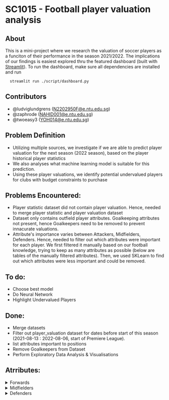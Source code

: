 # SC1015 - Football player valuation analysis
## About
This is a mini-project where we research the valuation of soccer players as a funciton of their performance in the season 2021/2022. The implications of our findings is easiest explored thru the featured dashboard (built with [Streamlit](https://streamlit.io/)). To run the dashboard, make sure all dependencies are installed and run 

```console
  streamlit run ./script/dashboard.py
```

## Contributors
- @ludviglundgrens (N2202950F@e.ntu.edu.sg)
- @zaphrode (NAHID001@e.ntu.edu.sg)
- @twoeasy3 (YOH014@e.ntu.edu.sg)

## Problem Definition
- Utilizing multiple sources, we investigate if we are able to predict player valuation for the next season (2022 season), based on the player historical  player statistics
- We also analyses what machine learning model is suitable for this prediction.
- Using these player valuations, we identify potential undervalued players for clubs with budget constraints to purchase

## Problems Encountered:
- Player statistic dataset did not contain player valuation. Hence, needed to merge player statistic and player valuation dataset
- Dataset only contains outfield player attributes. Goalkeeping attributes not present, hence Goalkeepers need to be removed to prevent innacurate valuations.
- Attribute's importance varies between Attackers, Midfielders, Defenders. Hence, needed to filter out which attributes were important for each player. We first filtered it manually based on our football knowledge, trying to keep as many attributes as possible (below are tables of the manually filtered attributes). Then, we used SKLearn to find out which attributes were less important and could be removed.

## To do:
- Choose best model
- Do Neural Network
- Highlight Undervalued Players

## Done: 
- Merge datasets
- Filter out player_valuation dataset for dates before start of this season (2021-08-13 : 2022-08-06, start of Premiere League). 
- list attributes important to positions
- Remove Goalkeepers from Dataset
- Perform Exploratory Data Analysis & Visualisations

## Atrributes:

<details>
  <summary>Forwards</summary>

  |column|name|column|name|column|name|
  |------|----|------|----|------|----|
  |Age|Player Age|ScaPassLive|Completed live-ball passes that lead to a shot attempt|DriPast|Number of players dribbled past
  |MP|Matches Played|ScaPassDead|Completed dead-ball passes that lead to a shot attempt|Carries|Number of times the player controlled the ball with their feet
  |Min|Minutes Played|ScaDrib|Successful dribbles that lead to a shot attempt|CarPrgDist|Total distance, in yards, a player moved the ball while controlling it with their feet towards the opponent's goal
  |90s|Minutes Played/90|ScaSh|Shots that lead to another shot attempt|CarProg|Carries that move the ball towards the opponent's goal at least 5 yards, or any carry into the penalty area
  |Goals|Goals Scored|ScaFld|Fouls drawn that lead to a shot attempt|Car3rd|Carries that enter the 1/3 of the pitch closest to the goal
  |Shots|Shots Taken (minus Penalties)|ScaDef|Defensive actions that lead to a shot attempt|CPA|Carries into the 18-yard box
  |SoT|Shots on Target (minus Penalties)|GCA|Goal-creating actions|CarMis|Number of times a player failed when attempting to gain control of a ball
  |SoT%|SoT as a percentage of shots taken|GcaPassLive|Completed live-ball passes that lead to a goal|CarDis|Number of times a player loses control of the ball after being tackled by an opposing player
  |G/Sh|Goals per Shot|GcaPassDead|Completed dead-ball passes that lead to a goal|RecTarg|Number of times a player was the target of an attempted pass
  |G/SoT|Goals per Shot on Target|GcaDrib|Successful dribbles that lead to a goal|Rec|Number of times a player successfully received a pass
  |ShoDist|Avg. Distance of shots from goal|GcaSh|Shots that lead to another goal-scoring shot|Rec%|Percentage of time a player successfully received a pass
  |ShoFK|Shots from Free Kicks|GcaFld|Fouls drawn that lead to a goal|RecProg|Completed passes that move the ball towards the opponent's goal at least 10 yards from its furthest point in the last six passes, or any completed pass into the penalty area
  |ShoPK|Penalty Kicks Taken|GcaDef|Defensive actions that lead to a goal|CrdY|Yellow cards
  |PasTotCmp|Passes Completed|Tkl|Number of players tackled|CrdR|Red cards
  |PasTotCmp%|Pass Completion %|TklWon|Tackles in which the tackler's team won possession of the ball|Fls|Fouls committed
  |PasTotPrgDist|Total Dist. of Completed Forward Passes towards Goal|TklAtt3rd|Tackles in attacking 1/3|Fld|Fouls drawn
  |Assists|Assists that lead to goals|Press%|Percentage of time the squad gained possession withing five seconds of applying pressure|Off|Offsides
  |PasAss|Passes to lead to shots|PresSucc|Number of times the squad gained possession withing five seconds of applying pressure|Crs|Crosses
  |PPA|Completed Passes into box|Touches|Number of times a player touched the ball. Note: Receiving a pass, then dribbling, then sending a pass counts as one touch|TklW|Tackles in which the tackler's team won possession of the ball
  |CrsPA|Completed Crosses into box|TouAtt3rd|Touches in attacking 1/3|PKwon|Penalty kicks won
  |PasProg|Progressive Passes|TouAttPen|Touches in attacking penalty area|AerWon|Aerials won
  |PasCrs|Crosses|DriSucc|Dribbles completed successfully|AerWon%|Percentage of aerials won
  |SCA|Shot-creating actions|DriSucc%|Percentage of dribbles completed successfully

  Age, MP, Min, 90s, Goals, Shots, SoT, SoT%, G/Sh, G/SoT, ShoDist, ShoFK, ShoPK, PasTotCmp, PasTotCmp%, PasTotPrgDist, Assists, PasAss, PPA, CrsPA, PasProg, PasCrs, SCA, ScaPassLive, ScaPassDead, ScaDrib, ScaSh, ScaFld, ScaDef, GCA, GcaPassLive, GcaPassDead, GcaDrib, GcaSh, GcaFld, GcaDef, Tkl, TklWon, TklAtt3rd, Press%, PresSucc, Touches, TouAtt3rd, TouAttPen, DriSucc, DriSucc%, DriPast, Carries, CarPrgDist, CarProg, Car3rd, CPA, CarMis, CarDis, RecTarg, Rec, Rec%, RecProg, CrdY, CrdR, Fls, Fld, Off, Crs, TklW, PKwon, AerWon, AerWon%

</details>


<details>
  <summary>Midfielders</summary>
  
|column|name|column|name|column|name|
|------|----|------|----|------|----|
|Age|Player's age|PasLonCmp%|Pass completion percentage (Passes longer than 30 yards)|PaswOther|Passes attempted using body parts other than the player's head or feet|TklMid3rd|Tackles in middle 1/3|TouLive|Live-ball touches. Does not include corner kicks, free kicks, throw-ins, kick-offs, goal kicks or penalty kicks|Crs|Crosses|
|MP|Mathces played|Assists|Assists|PasCmp|Passes completed|TklAtt3rd|Tackles in attacking 1/3|DriSucc|Dribbles completed successfully|TklW|Tackles in which the tackler's team won possession of the ball|
|90s|Minutes played divided by 90|PasAss|Passes that directly lead to a shot (assisted shots)|PasOff|Offsides|TklDri|Number of dribblers tackled|DriAtt|Dribbles attempted|PKwon|Penalty kicks won|
|Goals|Goals scored or allowed|Pas3rd|Completed passes that enter the 1/3 of the pitch closest to the goal|PasOut|Out of bounds|TklDriAtt|Number of times dribbled past plus number of tackles|DriSucc%|Percentage of dribbles completed successfully|PKcon|Penalty kicks conceded|
|SoT|Shots on target (Does not include penalty kicks)|PPA|Completed passes into the 18-yard box|PasInt|Intercepted|TklDri%|Percentage of dribblers tackled|DriPast|Number of players dribbled past|Recov|Number of loose balls recovered|
|SoT%|Shots on target percentage (Does not include penalty kicks)|CrsPA|Completed crosses into the 18-yard box|PasBlocks|Blocked by the opponent who was standing it the path|TklDriPast|Number of times dribbled past by an opposing player|DriMegs|Number of times a player dribbled the ball through an opposing player's legs|AerWon|Aerials won|
|G/Sh|Goals per shot|PasProg|Completed passes that move the ball towards the opponent's goal at least 10 yards from its furthest point in the last six passes, or any completed pass into the penalty area|SCA|Shot-creating actions|Press|Number of times applying pressure to opposing player who is receiving, carrying or releasing the ball|Carries|Number of times the player controlled the ball with their feet|AerLost|Aerials lost|
|G/SoT|Goals per shot on target (Does not include penalty kicks)|PasAtt|Passes attempted|ScaPassLive|Completed live-ball passes that lead to a shot attempt|PresDef3rd|Number of times applying pressure to opposing player who is receiving, carrying or releasing the ball, in the defensive 1/3|CarTotDist|Total distance, in yards, a player moved the ball while controlling it with their feet, in any direction|AerWon%|Percentage of aerials won|
|ShoDist|Average distance, in yards, from goal of all shots taken (Does not include penalty kicks)|PasLive|Live-ball passes|ScaPassDead|Completed dead-ball passes that lead to a shot attempt|PresMid3rd|Number of times applying pressure to opposing player who is receiving, carrying or releasing the ball, in the middle 1/3|CarPrgDist|Total distance, in yards, a player moved the ball while controlling it with their feet towards the opponent's goal|
|ShoFK|Shots from free kicks|PasDead|Dead-ball passes|ScaDrib|Successful dribbles that lead to a shot attempt|PresAtt3rd|Number of times applying pressure to opposing player who is receiving, carrying or releasing the ball, in the attacking 1/3|CarProg|Carries that move the ball towards the opponent's goal at least 5 yards, or any carry into the penalty area|
|ShoPK|Penalty kicks made|PasFK|Passes attempted from free kicks|ScaSh|Shots that lead to another shot attempt|Blocks|Number of times blocking the ball by standing in its path|Car3rd|Carries that enter the 1/3 of the pitch closest to the goal|
|PasTotCmp|Passes completed|TB|Completed pass sent between back defenders into open space|ScaFld|Fouls drawn that lead to a shot attempt|BlkSh|Number of times blocking a shot by standing in its path|CPA|Carries into the 18-yard box|
|PasTotCmp%|Pass completion percentage|PasPress|Passes made while under pressure from opponent|ScaDef|Defensive actions that lead to a shot attempt|BlkShSv|Number of times blocking a shot that was on target, by standing in its path|CarMis|Number of times a player failed when attempting to gain control of a ball|
|PasTotDist|Total distance, in yards, that completed passes have traveled in any direction|Sw|Passes that travel more than 40 yards of the width of the pitch|GCA|Goal-creating actions|BlkPass|Number of times blocking a pass by standing in its path|CarDis|Number of times a player loses control of the ball after being tackled by an opposing player|
|PasTotPrgDist|Total distance, in yards, that completed passes have traveled towards the opponent's goal|PasCrs|Crosses|GcaPassLive|Completed live-ball passes that lead to a goal|Int|Interceptions|RecTarg|Number of times a player was the target of an attempted pass|
|PasShoCmp|Passes completed (Passes between 5 and 15 yards)|CK|Corner kicks|GcaPassDead|Completed dead-ball passes that lead to a goal|Clr|Clearances|Rec|Number of times a player successfully received a pass|
|PasShoAtt|Passes attempted (Passes between 5 and 15 yards)|PasGround|Ground passes|GcaDrib|Successful dribbles that lead to a goal|Err|Mistakes leading to an opponent's shot|Rec%|Percentage of time a player successfully received a pass|
|PasShoCmp%|Pass completion percentage (Passes between 5 and 15 yards)|PasLow|Passes that leave the ground, but stay below shoulder-level|GcaSh|Shots that lead to another goal-scoring shot|Touches|Number of times a player touched the ball. Note: Receiving a pass, then dribbling, then sending a pass counts as one touch|RecProg|Completed passes that move the ball towards the opponent's goal at least 10 yards from its furthest point in the last six passes, or any completed pass into the penalty area|
|PasMedCmp|Passes completed (Passes between 15 and 30 yards)|PasHigh|Passes that are above shoulder-level at the peak height|GcaFld|Fouls drawn that lead to a goal|TouDefPen|Touches in defensive penalty area|CrdY|Yellow cards|
|PasMedAtt|Passes attempted (Passes between 15 and 30 yards)|PaswLeft|Passes attempted using left foot|GcaDef|Defensive actions that lead to a goal|TouDef3rd|Touches in defensive 1/3|CrdR|Red cards|
|PasMedCmp%| Pass completion percentage (Passes between 15 and 30 yards)|PaswRight|Passes attempted using right foot|Tkl|Number of players tackled|TouMid3rd|Touches in middle 1/3|Fls|Fouls committed|
|PasLonCmp|Passes completed (Passes longer than 30 yards)|PaswHead|Passes attempted using head|TklWon|Tackles in which the tackler's team won possession of the ball|TouAtt3rd|Touches in attacking 1/3|Fld|Fouls drawn|
|PasLonAtt|Passes attempted (Passes longer than 30 yards)|TI|Throw-Ins taken|TklDef3rd|Tackles in defensive 1/3|TouAttPen|Touches in attacking penalty area|Off|Offsides|

Age, MP, Min, 90s, Goals, SoT, SoT%, G/Sh, G/SoT, ShoDist, ShoFK, ShoPK, Assists, PasTotCmp, PasTotCmp%, PasTotDist, PasTotPrgDist, PasShoCmp, PasShoAtt, PasShoCmp%, PasMedCmp, PasMedAtt, PasMedCmp%, PasLonCmp, PasLonAtt, PasLonCmp%, Assists, PasAss, Pas3rd, PPA, CrsPA, PasProg, PasAtt, PasLive, PasDead, PasFK, TB, PasPress, Sw, PasCrs, CK, PasGround, PasLow, PasHigh, PaswLeft, PaswRight, PaswHead, TI, PaswOther, PasCmp, PasOff, PasOut, PasInt, PasBlocks, SCA, ScaPassLive, ScaPassDead, ScaDrib, ScaSh, ScaFld, ScaDef, GCA, GcaPassLive, GcaPassDead, GcaDrib, GcaSh, GcaFld, GcaDef, Tkl, TklWon, TklDef3rd, TklMid3rd, TklAtt3rd, TklDri, TklDriAtt, TklDri%, TklDriPast, Press, PresSucc, Press%, PresDef3rd, PresMid3rd, PresAtt3rd, Blocks, BlkSh, BlkShSv, BlkPass, Int, Clr, Err, Touches, TouDefPen, TouDef3rd, TouMid3rd, TouAtt3rd, TouAttPen, TouLive, DriSucc, DriAtt, DriSucc%, DriPast, DriMegs, Carries, CarTotDist, CarPrgDist, CarProg, Car3rd, CPA, CarMis, CarDis, RecTarg, Rec, Rec%, RecProg, CrdY, CrdR, Fls, Fld, Off, Crs, TklW, PKwon, PKcon, Recov, AerWon, AerLost, AerWon%

</details>

<details>
  <summary>Defenders</summary>
  
|column|name|column|name|column|name|
|------|----|------|----|------|----|
|Age|Player's age|PaswLeft|Passes attempted using left foot|Press| Number of times applying pressure to opposing player who is receiving, carrying or releasing the ball|CarPrgDist|Total distance, in yards, a player moved the ball while controlling it with their feet towards the opponent's goal|
|MP|Matches played|PaswRight|Passes attempted using right foot|PresSucc|Number of times the squad gained possession withing five seconds of applying pressure|CarProg|Carries that move the ball towards the opponent's goal at least 5 yards, or any carry into the penalty area|
|Min|Minutes played|PaswHead|Passes attempted using head|Press%|Percentage of time the squad gained possession withing five seconds of applying pressure|Car3rd|Carries that enter the 1/3 of the pitch closest to the goal|
|90s|Minutes played divided by 90|TI|Throw-Ins taken|PresDef3rd|Number of times applying pressure to opposing player who is receiving, carrying or releasing the ball, in the defensive 1/3|CarMis|Number of times a player failed when attempting to gain control of a ball|
|Goals|Goals scored or allowed|PaswOther|Passes attempted using body parts other than the player's head or feet|PresMid3rd| Number of times applying pressure to opposing player who is receiving, carrying or releasing the ball, in the middle 1/3|CarDis|Number of times a player loses control of the ball after being tackled by an opposing player|
|PasTotCmp|Passes completed|PasCmp|Passes completed|PresAtt3rd|Number of times applying pressure to opposing player who is receiving, carrying or releasing the ball, in the attacking 1/3|RecTarg|Number of times a player was the target of an attempted pass|
|PasTotAtt|Passes attempted|PasOff|Offsides|Blocks| Number of times blocking the ball by standing in its path|Rec|Number of times a player successfully received a pass|
|PasTotCmp%|Pass completion percentage|PasOut|Out of bounds|BlkSh|Number of times blocking a shot by standing in its path|Rec%|Percentage of time a player successfully received a pass|
|PasShoCmp%|Pass completion percentage (Passes between 5 and 15 yards)|PasInt|Intercepted|BlkShSv|Number of times blocking a shot that was on target, by standing in its path|RecProg|
|PasMedCmp%|Pass completion percentage (Passes between 15 and 30 yards)|PasBlocks|Blocked by the opponent who was standing it the path|BlkPass|Number of times blocking a pass by standing in its path|CrdY|Yellow cards|
|PasLonCmp%|Pass completion percentage (Passes longer than 30 yards)|ScaDef|Defensive actions that lead to a shot attempt|Int|Interceptions|CrdR|Red cards|
|Assists|Assists|GCA|Goal-creating actions|Tkl+In|Number of players tackled plus number of interceptions|Fls|Fouls committed|
|PasAss|Passes that directly lead to a shot (assisted shots)|GcaSh|Shots that lead to another goal-scoring shot|Clr|Clearances|Fld|Fouls drawn|
|PPA|Completed passes into the 18-yard box|GcaDef|Defensive actions that lead to a goal|Err|Mistakes leading to an opponent's shot|Off|Offsides|
|CrsPA|Completed crosses into the 18-yard box|Tkl|Number of players tackled|Touches|Number of times a player touched the ball. Note: Receiving a pass, then dribbling, then sending a pass counts as one touch|Crs|Crosses|
|PasProg| Completed passes that move the ball towards the opponent's goal at least 10 yards from its furthest point in the last six passes, or any completed pass into the penalty area|TklWon|Tackles in which the tackler's team won possession of the ball|TouDefPen|Touches in defensive penalty area|TklW|Tackles in which the tackler's team won possession of the ball|
|TB|Completed pass sent between back defenders into open space|TklDef3rd|Tackles in defensive 1/3|TouDef3rd|Touches in defensive 1/3|PKcon|Penalty kicks conceded|
|PasPress|Passes made while under pressure from opponent|TklMid3rd|Tackles in middle 1/3|TouMid3rd|Touches in middle 1/3|OG|Own goals|
|Sw|Passes that travel more than 40 yards of the width of the pitch|TklAtt3rd|Tackles in attacking 1/3|TouAtt3rd|Touches in attacking 1/3|Recov|Number of loose balls recovered|
|PasCrs|Crosses|TklDri|Number of dribblers tackled|TouLive|Live-ball touches. Does not include corner kicks, free kicks, throw-ins, kick-offs, goal kicks or penalty kicks|AerWon|Aerials won|
|PasGround|Ground passes|TklDriAtt|Number of times dribbled past plus number of tackles|DriSucc%|Percentage of dribbles completed successfully|AerLost|Aerials lost|
|PasLow|Passes that leave the ground, but stay below shoulder-level|TklDri%|Percentage of dribblers tackled|Carries|Number of times the player controlled the ball with their feet|AerWon%|Percentage of aerials won|
|PasHigh|Passes that are above shoulder-level at the peak height|TklDriPast|Number of times dribbled past by an opposing player|CarTotDist|Total distance, in yards, a player moved the ball while controlling it with their feet, in any direction|

Age, MP, Min, 90s, Goals, PasTotCmp, PasTotAtt, PasTotCmp%, PasTotDist, PasTotPrgDist, PasShoCmp%, PasMedCmp%, PasLonCmp%, Assists, PasAss, PPA, CrsPA, PasProg, TB, PasPress, Sw, PasCrs, PasGround, PasLow, PasHigh, PaswLeft, PaswRight, PaswHead, TI, PaswOther, PasCmp, PasOff, PasOut, PasInt, PasBlocks, ScaDef, GCA, GcaSh, GcaDef, Tkl, TklWon, TklDef3rd, TklMid3rd, TklAtt3rd, TklDri, TklDriAtt, TklDri%, TklDriPast, Press, PresSucc, Press%, PresDef3rd, PresMid3rd, PresAtt3rd, Blocks, BlkSh, BlkShSv, BlkPass, Int, Tkl+Int, Clr, Err, Touches, TouDefPen, TouDef3rd, TouMid3rd, TouAtt3rd, TouLive, DriSucc%, Carries, CarTotDist, CarPrgDist, CarProg, Car3rd, CarMis, CarDis, RecTarg, Rec, Rec%, RecProg, CrdY, CrdR, Fls, Fld, Off, Crs, TklW, PKcon, OG, Recov, AerWon, AerLost, AerWon% 

</details>

